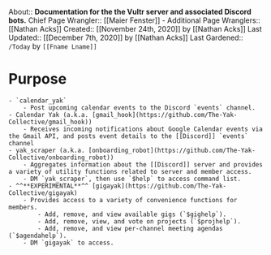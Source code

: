 About:: __Documentation for the the Vultr server and associated Discord bots.__
Chief Page Wrangler:: [[Maier Fenster]]
    - Additional Page Wranglers:: [[Nathan Acks]]
Created:: [[November 24th, 2020]] by [[Nathan Acks]]
Last Updated:: [[December 7th, 2020]] by [[Nathan Acks]]
Last Gardened:: `/Today` by `[[Fname Lname]]`
# Purpose
    - `calendar_yak`
        - Post upcoming calendar events to the Discord `events` channel.
    - Calendar Yak (a.k.a. [gmail_hook](https://github.com/The-Yak-Collective/gmail_hook))
        - Receives incoming notifications about Google Calendar events via the Gmail API, and posts event details to the [[Discord]] `events` channel
    - yak_scraper (a.k.a. [onboarding_robot](https://github.com/The-Yak-Collective/onboarding_robot))
        - Aggregates information about the [[Discord]] server and provides a variety of utility functions related to server and member access.
        - DM `yak_scraper`, then use `$help` to access command list.
    - ^^**EXPERIMENTAL**^^ [gigayak](https://github.com/The-Yak-Collective/gigayak)
        - Provides access to a variety of convenience functions for members.
            - Add, remove, and view available gigs (`$gighelp`).
            - Add, remove, view, and vote on projects (`$projhelp`).
            - Add, remove, and view per-channel meeting agendas (`$agendahelp`).
        - DM `gigayak` to access.
